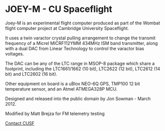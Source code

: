 JOEY-M - CU Spaceflight
====================

Joey-M is an experimental flight computer produced as part of the Wombat flight
computer project at Cambridge University Spaceflight.  

It uses a twin varactor crystal pulling arrangement to change the transmit
frequency of a Micrel MICRF112YMM 434MHz ISM band transmitter, along with a dual
DAC from Linear Technology to control the varactor bias voltages.  

The DAC can be any of the LTC range in MSOP-8 package which share a footprint, 
including the LTC1661/1662 (10 bit), LTC2622 (12 bit), LTC2612 (14 bit)
and LTC2602 (16 bit).  

Other equipment on board is a uBlox NEO-6Q GPS, TMP100 12 bit temperature
sensor, and an Atmel ATMEGA328P MCU.  

Designed and released into the public domain by Jon Sowman - March 2012.  

Modified by Matt Brejza for FM telemetry testing

[Contact CUSF](mailto:contact@cusf.co.uk)
